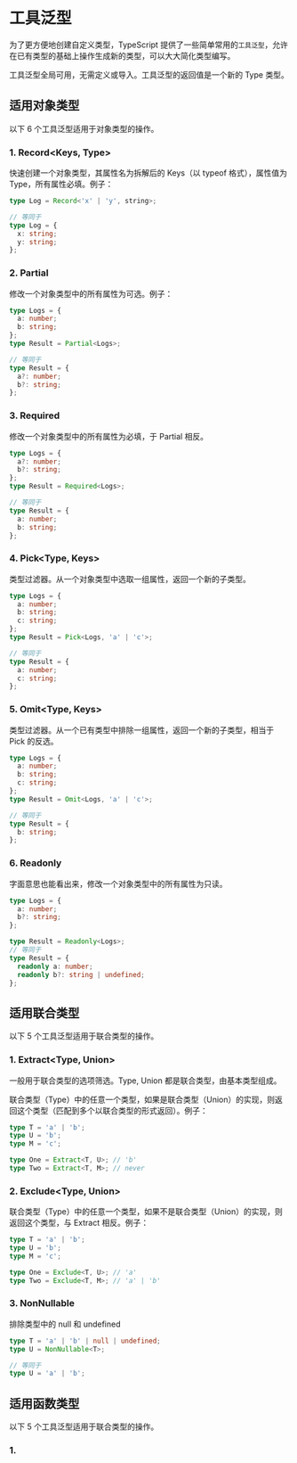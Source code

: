 # 工具泛型

为了更方便地创建自定义类型，TypeScript 提供了一些简单常用的`工具泛型`，允许在已有类型的基础上操作生成新的类型，可以大大简化类型编写。

工具泛型全局可用，无需定义或导入。工具泛型的返回值是一个新的 Type 类型。

## 适用对象类型

以下 6 个工具泛型适用于对象类型的操作。

### 1. Record<Keys, Type>

快速创建一个对象类型，其属性名为拆解后的 Keys（以 typeof 格式），属性值为 Type，所有属性必填。例子：

```ts
type Log = Record<'x' | 'y', string>;

// 等同于
type Log = {
  x: string;
  y: string;
};
```

### 2. Partial<Type>

修改一个对象类型中的所有属性为可选。例子：

```ts
type Logs = {
  a: number;
  b: string;
};
type Result = Partial<Logs>;

// 等同于
type Result = {
  a?: number;
  b?: string;
};
```

### 3. Required<Type>

修改一个对象类型中的所有属性为必填，于 Partial 相反。

```ts
type Logs = {
  a?: number;
  b?: string;
};
type Result = Required<Logs>;

// 等同于
type Result = {
  a: number;
  b: string;
};
```

### 4. Pick<Type, Keys>

类型过滤器。从一个对象类型中选取一组属性，返回一个新的子类型。

```ts
type Logs = {
  a: number;
  b: string;
  c: string;
};
type Result = Pick<Logs, 'a' | 'c'>;

// 等同于
type Result = {
  a: number;
  c: string;
};
```

### 5. Omit<Type, Keys>

类型过滤器。从一个已有类型中排除一组属性，返回一个新的子类型，相当于 Pick 的反选。

```ts
type Logs = {
  a: number;
  b: string;
  c: string;
};
type Result = Omit<Logs, 'a' | 'c'>;

// 等同于
type Result = {
  b: string;
};
```

### 6. Readonly<Type>

字面意思也能看出来，修改一个对象类型中的所有属性为只读。

```ts
type Logs = {
  a: number;
  b?: string;
};

type Result = Readonly<Logs>;
// 等同于
type Result = {
  readonly a: number;
  readonly b?: string | undefined;
};
```

## 适用联合类型

以下 5 个工具泛型适用于联合类型的操作。

### 1. Extract<Type, Union>

一般用于联合类型的选项筛选。Type, Union 都是联合类型，由基本类型组成。

联合类型（Type）中的任意一个类型，如果是联合类型（Union）的实现，则返回这个类型（匹配到多个以联合类型的形式返回）。例子：

```ts
type T = 'a' | 'b';
type U = 'b';
type M = 'c';

type One = Extract<T, U>; // 'b'
type Two = Extract<T, M>; // never
```

### 2. Exclude<Type, Union>

联合类型（Type）中的任意一个类型，如果不是联合类型（Union）的实现，则返回这个类型，与 Extract 相反。例子：

```ts
type T = 'a' | 'b';
type U = 'b';
type M = 'c';

type One = Exclude<T, U>; // 'a'
type Two = Exclude<T, M>; // 'a' | 'b'
```

### 3. NonNullable<Type>

排除类型中的 null 和 undefined

```ts
type T = 'a' | 'b' | null | undefined;
type U = NonNullable<T>;

// 等同于
type U = 'a' | 'b';
```

## 适用函数类型

以下 5 个工具泛型适用于联合类型的操作。

### 1.
